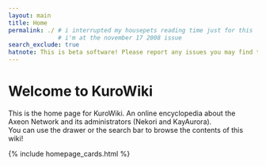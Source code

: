 ```yaml
---
layout: main
title: Home
permalink: ./ # i interrupted my housepets reading time just for this
              # i'm at the november 17 2008 issue
search_exclude: true
hatnote: This is beta software! Please report any issues you may find through <a href="https://github.com/Axeon-Network/kurowiki/issues">GitHub Issues</a> or on our <a href="/discord">Discord Server</a>
---
```


<script src="./resources/js/dyk.js"></script>
<!-- todo: literally move this to a separate JS file thanku -->
<script>
    document.addEventListener("DOMContentLoaded", function() {
    const container = document.getElementById("feat-article-container");
     {% assign featured = site.pages | where: "path", "pages/articles/astront.md" | first %}
    // i changed it to dhi to test
  const pick = {
        url: "{{ featured.url | relative_url }}",
        title: {{ featured.title | jsonify }},
        excerpt: {{ featured.content | markdownify | split:'<h' | first | split:'<img' | first | truncatewords: 250 | jsonify }}
      };
    if (container) {
      container.innerHTML = `
        <a id="pagetitle" style="color:var(--kurowiki-accent); padding-bottom:10px;" class="mdl-layout-title" href="${pick.url}">${pick.title}</a>
        ${pick.excerpt}<a href="${pick.url}">Full article</a>.
      `;
    }
  })
</script>

<style>
    hr, #pagetitle {
        display: none !important;
    }
</style>

<h1 style="color:var(--kurowiki-accent)">Welcome to KuroWiki</h1>

<!-- actual homepage description -->
<!-- <p class="homepage-description">Some temporary string here....<br>TODO: add a proper description</p> -->
<p class="homepage-description">This is the home page for KuroWiki. An online encyclopedia about the Axeon Network and its administrators (Nekori and KayAurora).<br>You can use the drawer or the search bar to browse the contents of this wiki!</p>

<!-- cards to make the homepage complete™ -->
{% include homepage_cards.html %}
